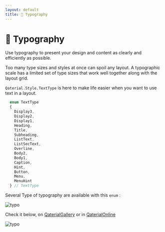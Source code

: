 ```yaml
---
layout: default
title: 📜 Typography
---
```


# 📜 Typography

Use typography to present your design and content as clearly and efficiently as possible.

Too many type sizes and styles at once can spoil any layout. A typographic scale has a limited set of type sizes that work well together along with the layout grid.

`Qaterial.Style.TextType` is here to make life easier when you want to use text in a layout.

```js
  enum TextType
  {
    Display3,
    Display2,
    Display1,
    Heading,
    Title,
    Subheading,
    ListText,
    ListSecText,
    Overline,
    Body2,
    Body1,
    Caption,
    Hint,
    Button,
    Menu,
    MenuHint
  } // TextType
```

Several Type of typography are available with this `enum` :

![typo](https://user-images.githubusercontent.com/51703091/86353850-3f217780-bc68-11ea-86ec-3709fcac1129.png)

Check it below, on [QaterialGallery](https://olivierldff.github.io/QaterialGallery/) or in [QaterialOnline](https://olivierldff.github.io/QaterialOnline/)

![typo](https://user-images.githubusercontent.com/51703091/86352630-6119fa80-bc66-11ea-9613-14abee8d7f55.gif)

